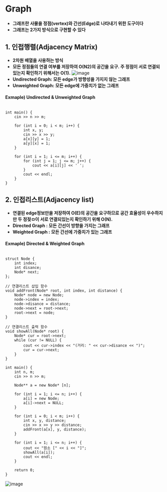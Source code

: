 Graph
================
* **그래프란 사물을 정점(vertex)와 간선(Edge)로 나타내기 위한 도구이다**
* **그래프는 2가지 방식으로 구현할 수 있다**
## 1. 인접행렬(Adjacency Matrix)
* **2차원 배열을 사용하는 방식**
* **모든 정점들의 연결 여부를 저장하여 O(N2)의 공간을 요구. 주 정점이 서로 연결되있는지 확인하기 위해서는 O(1).**
![image](https://user-images.githubusercontent.com/50229148/108811059-de2c2280-75ef-11eb-83fe-869752c05edb.png)
* **Undirected Graph: 모든 edge가 방향성을 가지지 않는 그래프**
* **Unweighted Graph: 모든 edge에 가중치가 없는 그래프**
#### Exmaple) Undirected & Unweighted Graph
<pre><code>
int main() {
	cin >> n >> m;

	for (int i = 0; i < m; i++) {
		int x, y;
		cin >> x >> y;
		a[x][y] = 1;
		a[y][x] = 1;
	}

	for (int i = 1; i <= m; i++) {
		for (int j = 1; j <= m; j++) {
			cout << a[i][j] << ' ';
		}
		cout << endl;
	}
}</code></pre>

## 2. 인접리스트(Adjacency list)
* **연결된 edge정보만을 저장하여 O(E)의 공간을 요구하므로 공간 효율성이 우수하지만 두 정젖ㅁ이 서로 연결되있는지 확인하기 위해 O(N).**
* **Directed Graph : 모든 간선이 방향을 가지는 그래프**
* **Weighted Graph : 모든 간선에 가중치가 있는 그래프**
#### Exmaple) Directed & Weighted Graph
<pre><code>
struct Node {
	int index;
	int disance;
	Node* next;
};

// 연결리스트 삽입 함수
void addFront(Node* root, int index, int distance) { 
	Node* node = new Node;
	node->index = index;
	node->disance = distance;
	node->next = root->next;
	root->next = node;
}

// 연결리스트 출력 함수
void showAll(Node* root) {
	Node* cur = root->next;
	while (cur != NULL) {
		cout << cur->index << "(거리: " << cur->disance << ")";
		cur = cur->next;
	}
}

int main() {
	int n, m;
	cin >> n >> m;

	Node** a = new Node* [n];

	for (int i = 1; i <= n; i++) {
		a[i] = new Node;
		a[i]->next = NULL;
	}

	for (int i = 0; i < m; i++) {
		int x, y, distance;
		cin >> x >> y >> distance;
		addFront(a[x], y, distance);
	}

	for (int i = 1; i <= n; i++) {
		cout << "원소 [" << i << "]";
		showAll(a[i]);
		cout << endl;
	}

	return 0;
}</code></pre>
![image](https://user-images.githubusercontent.com/50229148/108811047-d79dab00-75ef-11eb-8fd7-950e9370d6de.png)
